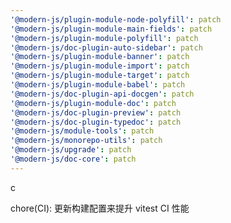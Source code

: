 ```yaml
---
'@modern-js/plugin-module-node-polyfill': patch
'@modern-js/plugin-module-main-fields': patch
'@modern-js/plugin-module-polyfill': patch
'@modern-js/doc-plugin-auto-sidebar': patch
'@modern-js/plugin-module-banner': patch
'@modern-js/plugin-module-import': patch
'@modern-js/plugin-module-target': patch
'@modern-js/plugin-module-babel': patch
'@modern-js/doc-plugin-api-docgen': patch
'@modern-js/plugin-module-doc': patch
'@modern-js/doc-plugin-preview': patch
'@modern-js/doc-plugin-typedoc': patch
'@modern-js/module-tools': patch
'@modern-js/monorepo-utils': patch
'@modern-js/upgrade': patch
'@modern-js/doc-core': patch
---
```


 c

chore(CI):  更新构建配置来提升 vitest CI 性能
